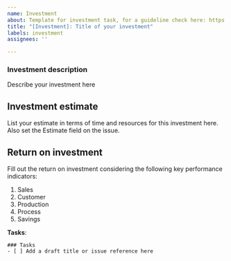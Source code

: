 ```yaml
---
name: Investment
about: Template for investment task, for a guideline check here: https://github.com/IoT-Bois/apperyWiki/blob/main/organizational/investment-spike.md
title: "[Investment]: Title of your investment"
labels: investment
assignees: ''

---
```


### Investment description
Describe your investment here

## Investment estimate
List your estimate in terms of time and resources for this investment here. Also set the Estimate field on the issue.

## Return on investment
Fill out the return on investment considering the following key performance indicators:
1. Sales
2. Customer
3. Production
4. Process
5. Savings


**Tasks**:
```[tasklist]
### Tasks
- [ ] Add a draft title or issue reference here
```
